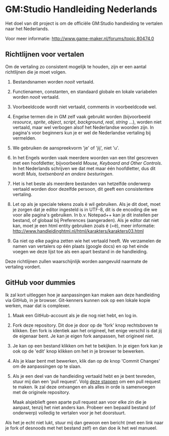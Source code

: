 GM:Studio Handleiding Nederlands
================================

Het doel van dit project is om de officiële GM:Studio handleiding te vertalen naar het Nederlands.

Voor meer informatie:
http://www.game-maker.nl/forums/topic,80474.0


Richtlijnen voor vertalen
-------------------------

Om de vertaling zo consistent mogelijk te houden, zijn er een aantal richtlijnen die je moet volgen.

1.  Bestandsnamen worden *nooit* vertaald.

2.  Functienamen, constanten, en standaard globale en lokale variabelen worden *nooit* vertaald.

3.  Voorbeeldcode wordt niet vertaald, comments in voorbeeldcode wel.

4.  Engelse termen die in GM zelf vaak gebruikt worden (bijvoorbeeld _resource_, _sprite_, _object_, _script_, _background_, _real_, _string_ ...), worden niet vertaald, maar wel verbogen alsof het Nederlandse woorden zijn. In pagina's voor beginners kun je er wel de Nederlandse vertaling bij vermelden.

5.  We gebruiken de aanspreekvorm 'je' of 'jij', niet 'u'.

6.  In het Engels worden vaak meerdere woorden van een titel gescreven met een hoofdletter, bijvoorbeeld _Mouse, Keyboard and Other Controls_. In het Nederlands schrijven we dat met maar één hoofdletter, dus dit wordt _Muis, toetsenbord en andere besturingen_.

7.  Het is het beste als meerdere bestanden van hetzelfde onderwerp vertaald worden door dezelfde persoon, dit geeft een consistentere vertaling.

8.  Let op als je speciale tekens zoals ë wil gebruiken. Als je dit doet, moet je zorgen dat je editor ingesteld is in UTF-8, dit is de encoding die we voor alle pagina's gebruiken.
    In b.v. Notepad++ kan je dit instellen per bestand, of globaal bij Preferences (aangeraden).
    Als je editor dat niet kan, moet je een html entity gebruiken zoals &#235; (=ë), meer informatie: http://www.handleidinghtml.nl/html/karakters/karakters03.html

9.  Ga niet op elke pagina zetten wie het vertaald heeft. We verzamelen de namen van vertalers op één plaats (google docs) en op het einde voegen we deze lijst toe als een apart bestand in de handleiding.

Deze richtlijnen zullen waarschijnlijk worden aangevuld naarmate de vertaling vordert.


GitHub voor dummies
-------------------

Ik zal kort uitleggen hoe je aanpassingen kan maken aan deze handleiding via GitHub, in je browser. Git-kenners kunnen ook op een lokale kopie werken, maar dat is complexer.

1.  Maak een GitHub-account als je die nog niet hebt, en log in.

2.  Fork deze repository. Dit doe je door op de 'fork' knop rechtsboven te klikken. Een fork is identiek aan het origineel, het enige verschil is dat jij de eigenaar bent. Je kan je eigen fork aanpassen, het origineel niet.

3.  Je kan op een bestand klikken om het te bekijken. In je eigen fork kan je ook op de 'edit' knop klikken om het in je browser te bewerken.

4.  Als je klaar bent met bewerken, klik dan op de knop 'Commit Changes' om de aanpassingen op te slaan.

5.  Als je een deel van de handleiding vertaald hebt en je bent tevreden, stuur mij dan een 'pull request'. Volg [deze stappen](https://help.github.com/articles/creating-a-pull-request) om een pull request te maken. Ik zal deze ontvangen en als alles in orde is samenvoegen met de originele repository.

    Maak alsjeblieft geen aparte pull request aan voor elke zin die je aanpast, tenzij het niet anders kan. Probeer een bepaald bestand (of onderwerp) volledig te vertalen voor je het doorstuurt.

Als het je echt niet lukt, stuur mij dan gewoon een bericht (met een link naar je fork of desnoods met het bestand zelf) en dan doe ik het wel manueel.
